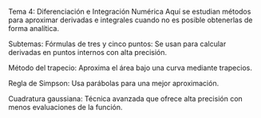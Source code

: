 Tema 4: Diferenciación e Integración Numérica
Aquí se estudian métodos para aproximar derivadas e integrales cuando no es posible obtenerlas de forma analítica.

Subtemas:
Fórmulas de tres y cinco puntos: Se usan para calcular derivadas en puntos internos con alta precisión.

Método del trapecio: Aproxima el área bajo una curva mediante trapecios.

Regla de Simpson: Usa parábolas para una mejor aproximación.

Cuadratura gaussiana: Técnica avanzada que ofrece alta precisión con menos evaluaciones de la función.
